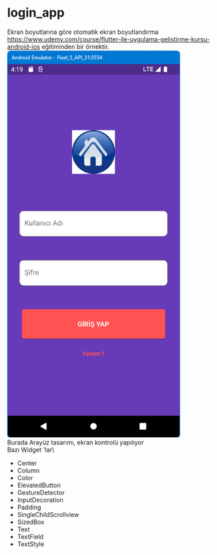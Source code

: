 # login_app

Ekran boyutlarına göre otomatik ekran boyutlandırma
https://www.udemy.com/course/flutter-ile-uygulama-gelistirme-kursu-android-ios
eğitiminden bir örnektir. \
![ScreenShot](screen_shots/img-01.png)\
Burada Arayüz tasarımı, ekran kontrolü yapılıyor\
Bazı Widget 'lar\

* Center
* Column
* Color
* ElevatedButton
* GestureDetector
* InputDecoration
* Padding
* SingleChildScrollview
* SizedBox
* Text
* TextField
* TextStyle







